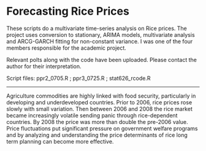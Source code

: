 # Forecasting Rice Prices

These scripts do a multivariate time-series analysis on Rice prices. The project uses conversion to stationary, ARIMA models, multivariate analysis and ARCG-GARCH fitting for non-constant variance. I was one of the four members responsible for the academic project.

Relevant polts along with the code have been uploaded. Please contact the author for their interpretation.

Script files: ppr2_0705.R ; ppr3_0725.R ; stat626_rcode.R

_________________________________________________________________________________________________________________________________________

Agriculture commodities are highly linked with food security, particularly in developing and underdeveloped countries. Prior to 2006, rice prices rose slowly with small variation. Then between 2006 and 2008 the rice market became increasingly volatile sending panic through rice-dependent countries. By 2008 the price was more than double the pre-2006 value. Price fluctuations put significant pressure on government welfare programs and by analyzing and understanding the price determinants of rice long term planning can become more effective.
